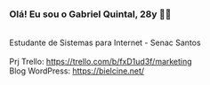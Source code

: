 ### Olá! Eu sou o Gabriel Quintal, 28y 🖐🏻
<br> Estudante de Sistemas para Internet - Senac Santos
<br><br>Prj Trello: https://trello.com/b/fxD1ud3f/marketing 
<br> Blog WordPress: https://bielcine.net/
